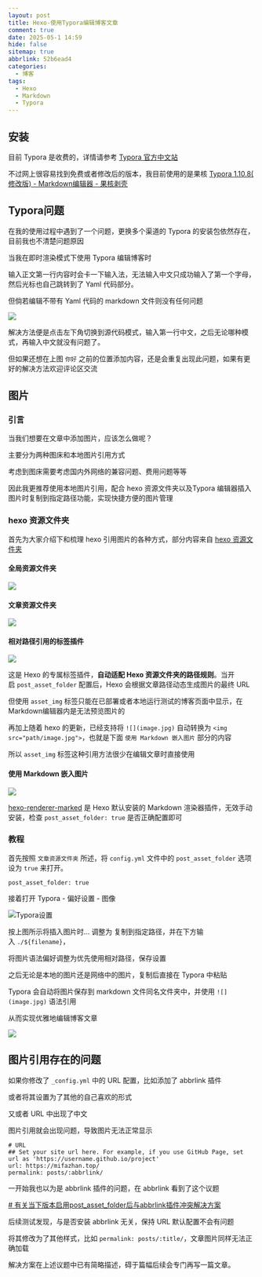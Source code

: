 ```yaml
---
layout: post
title: Hexo-使用Typora编辑博客文章
comment: true
date: 2025-05-1 14:59
hide: false
sitemap: true
abbrlink: 52b6ead4
categories:
  - 博客
tags:
  - Hexo
  - Markdown
  - Typora
---
```

## 安装

目前 Typora 是收费的，详情请参考 [Typora 官方中文站](https://typoraio.cn/)

不过网上很容易找到免费或者修改后的版本，我目前使用的是果核 [Typora 1.10.8( 修改版) - Markdown编辑器 - 果核剥壳](https://www.ghxi.com/typora.html)

## Typora问题

在我的使用过程中遇到了一个问题，更换多个渠道的 Typora 的安装包依然存在，目前我也不清楚问题原因

当我在即时渲染模式下使用 Typora 编辑博客时

输入正文第一行内容时会卡一下输入法，无法输入中文只成功输入了第一个字母，然后光标也自己跳转到了 Yaml 代码部分。

但倘若编辑不带有 Yaml 代码的 markdown 文件则没有任何问题

![](app://ed317644ec0902ff41eb952f9013f84cae1f/C:/My%20Code/blog/source/_posts/%E6%96%87%E7%AB%A0%E7%BC%96%E8%BE%91/file-20250429220253827.png?1745987866415)

解决方法便是点击左下角切换到源代码模式，输入第一行中文，之后无论哪种模式，再输入中文就没有问题了。

但如果还想在上图 `你好` 之前的位置添加内容，还是会重复出现此问题，如果有更好的解决方法欢迎评论区交流

## 图片

### 引言

当我们想要在文章中添加图片，应该怎么做呢？

主要分为两种图床和本地图片引用方式

考虑到图床需要考虑国内外网络的兼容问题、费用问题等等

因此我更推荐使用本地图片引用，配合 hexo 资源文件夹以及Typora 编辑器插入图片时复制到指定路径功能，实现快捷方便的图片管理

### hexo 资源文件夹

首先为大家介绍下和梳理 hexo 引用图片的各种方式，部分内容来自 [hexo 资源文件夹](https://hexo.io/zh-cn/docs/asset-folders)

#### 全局资源文件夹

![](app://ed317644ec0902ff41eb952f9013f84cae1f/C:/My%20Code/blog/source/_posts/%E6%96%87%E7%AB%A0%E7%BC%96%E8%BE%91/file-20250515234537885.png?1747323937890)

#### 文章资源文件夹

![](app://ed317644ec0902ff41eb952f9013f84cae1f/C:/My%20Code/blog/source/_posts/%E6%96%87%E7%AB%A0%E7%BC%96%E8%BE%91/file-20250515234759701.png?1747324079705)

#### 相对路径引用的标签插件

![](app://ed317644ec0902ff41eb952f9013f84cae1f/C:/My%20Code/blog/source/_posts/%E6%96%87%E7%AB%A0%E7%BC%96%E8%BE%91/file-20250519222928683.png?1747664968688)

这是 Hexo 的专属标签插件，​**​自动适配 Hexo 资源文件夹的路径规则​**​。当开启 `post_asset_folder` 配置后，Hexo 会根据文章路径动态生成图片的最终 URL

但使用 `asset_img` 标签只能在已部署或者本地运行测试的博客页面中显示，在 Markdown编辑器内是无法预览图片的

再加上随着 hexo 的更新，已经支持将 `![](image.jpg)` 自动转换为 `<img src="path/image.jpg">`，也就是下面 `使用 Markdown 嵌入图片` 部分的内容

所以 `asset_img` 标签这种引用方法很少在编辑文章时直接使用

#### 使用 Markdown 嵌入图片

![](app://ed317644ec0902ff41eb952f9013f84cae1f/C:/My%20Code/blog/source/_posts/%E6%96%87%E7%AB%A0%E7%BC%96%E8%BE%91/file-20250515234617283.png?1747323977286)

[hexo-renderer-marked](https://github.com/hexojs/hexo-renderer-marked) 是 Hexo 默认安装的 Markdown 渲染器插件，无效手动安装，检查 `post_asset_folder: true` 是否正确配置即可

### 教程

首先按照 `文章资源文件夹` 所述，将 `config.yml` 文件中的 `post_asset_folder` 选项设为 `true` 来打开。

```
post_asset_folder: true
```

接着打开 Typora - 偏好设置 - 图像

![Typora设置](app://ed317644ec0902ff41eb952f9013f84cae1f/C:/My%20Code/blog/source/_posts/%E6%96%87%E7%AB%A0%E7%BC%96%E8%BE%91/file-20250501223228288.png?1746109948293)

按上图所示将插入图片时... 调整为 复制到指定路径，并在下方输入 `./${filename}`，

将图片语法偏好调整为优先使用相对路径，保存设置

之后无论是本地的图片还是网络中的图片，复制后直接在 Typora 中粘贴

Typora 会自动将图片保存到 markdown 文件同名文件夹中，并使用 `![](image.jpg)` 语法引用

从而实现优雅地编辑博客文章

![](app://ed317644ec0902ff41eb952f9013f84cae1f/C:/My%20Code/blog/source/_posts/%E6%96%87%E7%AB%A0%E7%BC%96%E8%BE%91/file-20250501223928226.png?1746110368231)

## 图片引用存在的问题

如果你修改了 `_config.yml` 中的 URL 配置，比如添加了 abbrlink 插件

或者将其设置为了其他的自己喜欢的形式

又或者 URL 中出现了中文

图片引用就会出现问题，导致图片无法正常显示

```
# URL
## Set your site url here. For example, if you use GitHub Page, set url as 'https://username.github.io/project'
url: https://mifazhan.top/
permalink: posts/:abbrlink/ 
```

一开始我也以为是 abbrlink 插件的问题，在 abbrlink 看到了这个议题

[# 有关当下版本启用post_asset_folder后与abbrlink插件冲突解决方案](https://github.com/ohroy/hexo-abbrlink/issues/68)

后续测试发现，与是否安装 abbrlink 无关，保持 URL 默认配置不会有问题

将其修改为了其他样式，比如 `permalink: posts/:title/`，文章图片同样无法正确加载

解决方案在上述议题中已有简略描述，碍于篇幅后续会专门再写一篇文章。




